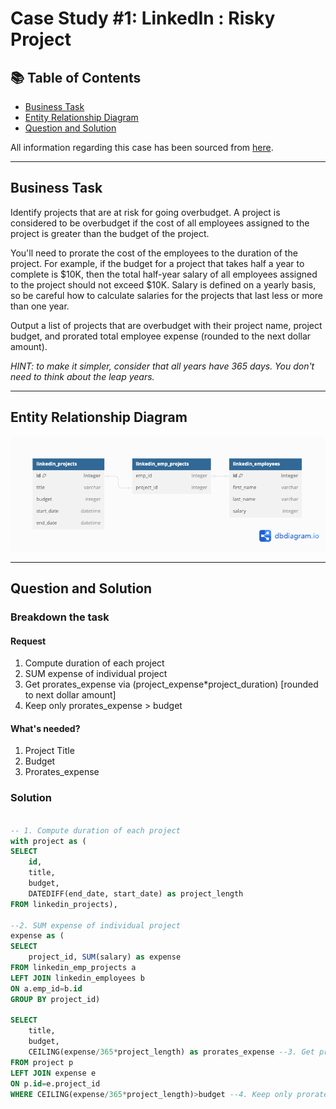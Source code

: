 # Case Study #1: LinkedIn : Risky Project

## 📚 Table of Contents
- [Business Task](#business-task)
- [Entity Relationship Diagram](#entity-relationship-diagram)
- [Question and Solution](#question-and-solution)

All information regarding this case has been sourced from [here](https://platform.stratascratch.com/coding/10304-risky-projects?code_type=1). 


***

## Business Task
Identify projects that are at risk for going overbudget. A project is considered to be overbudget if the cost of all employees assigned to the project is greater than the budget of the project.


You'll need to prorate the cost of the employees to the duration of the project. For example, if the budget for a project that takes half a year to complete is $10K, then the total half-year salary of all employees assigned to the project should not exceed $10K. Salary is defined on a yearly basis, so be careful how to calculate salaries for the projects that last less or more than one year.


Output a list of projects that are overbudget with their project name, project budget, and prorated total employee expense (rounded to the next dollar amount).


_HINT: to make it simpler, consider that all years have 365 days. You don't need to think about the leap years._

***

## Entity Relationship Diagram
![image](https://github.com/colinlim84/StrataScratch/blob/main/LinkedIn_ERD.png)

***

## Question and Solution

### Breakdown the task

#### Request
1. Compute duration of each project
2. SUM expense of individual project
3. Get prorates_expense via (project_expense*project_duration) [rounded to next dollar amount]
4. Keep only prorates_expense > budget

#### What's needed?
1. Project Title
2. Budget
3. Prorates_expense

### Solution
````sql

-- 1. Compute duration of each project
with project as (
SELECT 
    id, 
    title, 
    budget, 
    DATEDIFF(end_date, start_date) as project_length
FROM linkedin_projects),

--2. SUM expense of individual project
expense as (
SELECT 
    project_id, SUM(salary) as expense
FROM linkedin_emp_projects a
LEFT JOIN linkedin_employees b
ON a.emp_id=b.id
GROUP BY project_id)

SELECT 
    title, 
    budget, 
    CEILING(expense/365*project_length) as prorates_expense --3. Get prorates_expense via (project_expense*project_duration) [rounded to next dollar amount]
FROM project p
LEFT JOIN expense e
ON p.id=e.project_id
WHERE CEILING(expense/365*project_length)>budget --4. Keep only prorates_expense > budget

````
